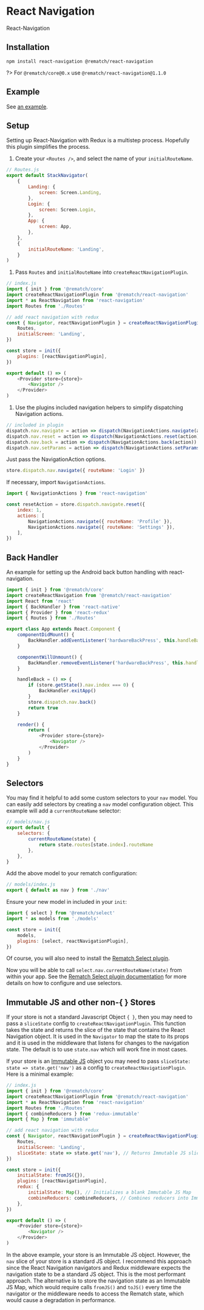 # React Navigation

React-Navigation

## Installation

```text
npm install react-navigation @rematch/react-navigation
```

?> For `@rematch/core@0.x` use `@rematch/react-navigation@1.1.0`

## Example

See [an example](https://github.com/rematch/rematch/tree/e4fe17537a947bbe8a9faf1e0e77099beb7fef91/plugins/react-navigation/examples/demo/README.md).

## Setup

Setting up React-Navigation with Redux is a multistep process. Hopefully this plugin simplifies the process.

1. Create your `<Routes />`, and select the name of your `initialRouteName`.

```javascript
// Routes.js
export default StackNavigator(
	{
		Landing: {
			screen: Screen.Landing,
		},
		Login: {
			screen: Screen.Login,
		},
		App: {
			screen: App,
		},
	},
	{
		initialRouteName: 'Landing',
	}
)
```

1. Pass `Routes` and `initialRouteName` into `createReactNavigationPlugin`.

```javascript
// index.js
import { init } from '@rematch/core'
import createReactNavigationPlugin from '@rematch/react-navigation'
import * as ReactNavigation from 'react-navigation'
import Routes from './Routes'

// add react navigation with redux
const { Navigator, reactNavigationPlugin } = createReactNavigationPlugin({
	Routes,
	initialScreen: 'Landing',
})

const store = init({
	plugins: [reactNavigationPlugin],
})

export default () => (
	<Provider store={store}>
		<Navigator />
	</Provider>
)
```

1. Use the plugins included navigation helpers to simplify dispatching Navigation actions.

```javascript
// included in plugin
dispatch.nav.navigate = action => dispatch(NavigationActions.navigate(action))
dispatch.nav.reset = action => dispatch(NavigationActions.reset(action))
dispatch.nav.back = action => dispatch(NavigationActions.back(action))
dispatch.nav.setParams = action => dispatch(NavigationActions.setParams(action))
```

Just pass the NavigationAction options.

```javascript
store.dispatch.nav.navigate({ routeName: 'Login' })
```

If necessary, import `NavigationActions`.

```javascript
import { NavigationActions } from 'react-navigation'

const resetAction = store.dispatch.navigate.reset({
	index: 1,
	actions: [
		NavigationActions.navigate({ routeName: 'Profile' }),
		NavigationActions.navigate({ routeName: 'Settings' }),
	],
})
```

## Back Handler

An example for setting up the Android back button handling with react-navigation.

```javascript
import { init } from '@rematch/core'
import createReactNavigation from '@rematch/react-navigation'
import React from 'react'
import { BackHandler } from 'react-native'
import { Provider } from 'react-redux'
import { Routes } from './Routes'

export class App extends React.Component {
	componentDidMount() {
		BackHandler.addEventListener('hardwareBackPress', this.handleBack)
	}

	componentWillUnmount() {
		BackHandler.removeEventListener('hardwareBackPress', this.handleBack)
	}

	handleBack = () => {
		if (store.getState().nav.index === 0) {
			BackHandler.exitApp()
		}
		store.dispatch.nav.back()
		return true
	}

	render() {
		return (
			<Provider store={store}>
				<Navigator />
			</Provider>
		)
	}
}
```

## Selectors

You may find it helpful to add some custom selectors to your `nav` model. You can easily add selectors by creating a `nav` model configuration object. This example will add a `currentRouteName` selector:

```javascript
// models/nav.js
export default {
	selectors: {
		currentRouteName(state) {
			return state.routes[state.index].routeName
		},
	},
}
```

Add the above model to your rematch configuration:

```javascript
// models/index.js
export { default as nav } from './nav'
```

Ensure your new model in included in your `init`:

```javascript
import { select } from '@rematch/select'
import * as models from './models'

const store = init({
	models,
	plugins: [select, reactNavigationPlugin],
})
```

Of course, you will also need to install the [Rematch Select plugin](https://github.com/rematch/rematch/blob/master/plugins/select/README.md).

Now you will be able to call `select.nav.currentRouteName(state)` from within your app. See the [Rematch Select plugin documentation](https://github.com/rematch/rematch/blob/master/plugins/select/README.md) for more details on how to configure and use selectors.

## Immutable JS and other non-{ } Stores

If your store is not a standard Javascript Object `{ }`, then you may need to pass a `sliceState` config to `createReactNavigationPlugin`. This function takes the state and returns the slice of the state that contains the React Navigation object. It is used in the `Navigator` to map the state to its props and it is used in the middleware that listens for changes to the navigation state. The default is to use `state.nav` which will work fine in most cases.

If your store is an [Immutable JS](https://facebook.github.io/immutable-js/) object you may need to pass `sliceState: state => state.get('nav')` as a config to `createReactNavigationPlugin`. Here is a minimal example:

```javascript
// index.js
import { init } from '@rematch/core'
import createReactNavigationPlugin from '@rematch/react-navigation'
import * as ReactNavigation from 'react-navigation'
import Routes from './Routes'
import { combineReducers } from 'redux-immutable'
import { Map } from 'immutable'

// add react navigation with redux
const { Navigator, reactNavigationPlugin } = createReactNavigationPlugin({
	Routes,
	initialScreen: 'Landing',
	sliceState: state => state.get('nav'), // Returns Immutable JS slice
})

const store = init({
	initialState: fromJS({}),
	plugins: [reactNavigationPlugin],
	redux: {
		initialState: Map(), // Initializes a blank Immutable JS Map
		combineReducers: combineReducers, // Combines reducers into Immutable JS collection
	},
})

export default () => (
	<Provider store={store}>
		<Navigator />
	</Provider>
)
```

In the above example, your store is an Immutable JS object. However, the `nav` slice of your store is a standard JS object. I recommend this approach since the React Navigation navigators and Redux middleware expects the navigation state to be a standard JS object. This is the most performant approach. The alternative is to store the navigation state as an Immutable JS Map, which would require calls `fromJS()` and `toJS()` every time the navigator or the middleware needs to access the Rematch state, which would cause a degradation in performance.
